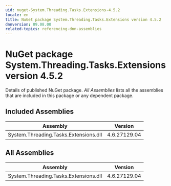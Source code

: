 ```yaml
---
uid: nuget-System.Threading.Tasks.Extensions-4.5.2
locale: en
title: NuGet package System.Threading.Tasks.Extensions version 4.5.2
dnnversion: 09.08.00
related-topics: referencing-dnn-assemblies
---
```


# NuGet package System.Threading.Tasks.Extensions version 4.5.2
Details of published NuGet package.
*All Assemblies* lists all the assemblies that are included in this package or any dependent package.

## Included Assemblies

|Assembly|Version|
|---|---|
|System.Threading.Tasks.Extensions.dll|4.6.27129.04|

## All Assemblies

|Assembly|Version|
|---|---|
|System.Threading.Tasks.Extensions.dll|4.6.27129.04|

